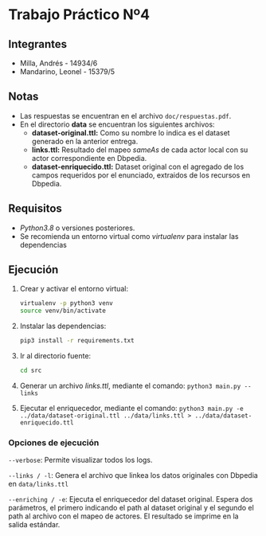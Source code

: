 # Trabajo Práctico Nº4

## Integrantes

- Milla, Andrés - 14934/6
- Mandarino, Leonel - 15379/5

## Notas

- Las respuestas se encuentran en el archivo `doc/respuestas.pdf`.
- En el directorio **data** se encuentran los siguientes archivos:
  - **dataset-original.ttl:** Como su nombre lo indica es el dataset generado en la anterior entrega.
  - **links.ttl:** Resultado del mapeo *sameAs* de cada actor local con su actor correspondiente en Dbpedia.
  - **dataset-enriquecido.ttl:** Dataset original con el agregado de los campos requeridos por el enunciado, extraidos de los recursos en Dbpedia.

## Requisitos

- *Python3.8* o versiones posteriores.
- Se recomienda un entorno virtual como *virtualenv* para instalar las dependencias

## Ejecución

1. Crear y activar el entorno virtual:

   ```bash
   virtualenv -p python3 venv
   source venv/bin/activate
   ```

2. Instalar las dependencias:

   ```bash
   pip3 install -r requirements.txt
   ```

3. Ir al directorio fuente:

   ```bash
   cd src
   ```

4. Generar un archivo *links.ttl*, mediante el comando:
  `python3 main.py --links`

2. Ejecutar el enriquecedor, mediante el comando:
  `python3 main.py -e ../data/dataset-original.ttl ../data/links.ttl > ../data/dataset-enriquecido.ttl`

### Opciones de ejecución

`--verbose`: Permite visualizar todos los logs.

`--links / -l`: Genera el archivo que linkea los datos originales con Dbpedia en `data/links.ttl`

`--enriching / -e`: Ejecuta el enriquecedor del dataset original. Espera dos parámetros, el primero indicando el path al dataset original y el segundo el path al archivo con el mapeo de actores. El resultado se imprime en la salida estándar.

